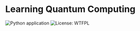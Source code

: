 # Learning Quantum Computing

![Python application](https://github.com/bt3gl/Quantum_Machine_Learning/workflows/Python%20application/badge.svg) ![License: WTFPL](https://img.shields.io/badge/License-WTFPL-brightgreen.svg)
